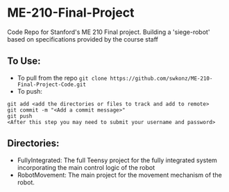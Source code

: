 # ME-210-Final-Project
Code Repo for Stanford's ME 210 Final project. Building a 'siege-robot' based on specifications provided by the course staff

## To Use:
- To pull from the repo `git clone https://github.com/swkonz/ME-210-Final-Project-Code.git`
- To push:
```
git add <add the directories or files to track and add to remote>
git commit -m "<Add a commit message>"
git push 
<After this step you may need to submit your username and password>
```

## Directories:
- FullyIntegrated: The full Teensy project for the fully integrated system incorporating the main control logic of the robot
- RobotMovement: The main project for the movement mechanism of the robot.
